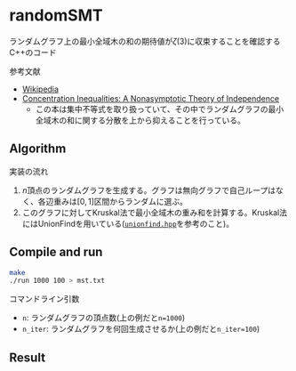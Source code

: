 # randomSMT

ランダムグラフ上の最小全域木の和の期待値が$\zeta(3)$に収束することを確認するC++のコード

参考文献
- [Wikipedia](https://en.wikipedia.org/wiki/Minimum_spanning_tree#MST_on_complete_graphs)
- [Concentration Inequalities: A Nonasymptotic Theory of Independence](https://oxford.universitypressscholarship.com/view/10.1093/acprof:oso/9780199535255.001.0001/acprof-9780199535255)
    - この本は集中不等式を取り扱っていて、その中でランダムグラフの最小全域木の和に関する分散を上から抑えることを行っている。

## Algorithm
実装の流れ
1. $n$頂点のランダムグラフを生成する。グラフは無向グラフで自己ループはなく、各辺重みは$[0,1]$区間からランダムに選ぶ。
2. このグラフに対してKruskal法で最小全域木の重み和を計算する。Kruskal法にはUnionFindを用いている([`unionfind.hpp`](unionfind.hpp)を参考のこと)。

## Compile and run
```bash
make
./run 1000 100 > mst.txt
```
コマンドライン引数
- `n`: ランダムグラフの頂点数(上の例だと`n=1000`)
- `n_iter`: ランダムグラフを何回生成させるか(上の例だと`n_iter=100`)

## Result